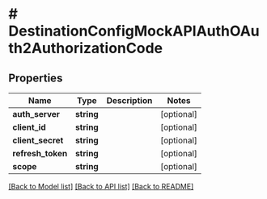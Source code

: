 # # DestinationConfigMockAPIAuthOAuth2AuthorizationCode

## Properties

Name | Type | Description | Notes
------------ | ------------- | ------------- | -------------
**auth_server** | **string** |  | [optional]
**client_id** | **string** |  | [optional]
**client_secret** | **string** |  | [optional]
**refresh_token** | **string** |  | [optional]
**scope** | **string** |  | [optional]

[[Back to Model list]](../../README.md#models) [[Back to API list]](../../README.md#endpoints) [[Back to README]](../../README.md)
